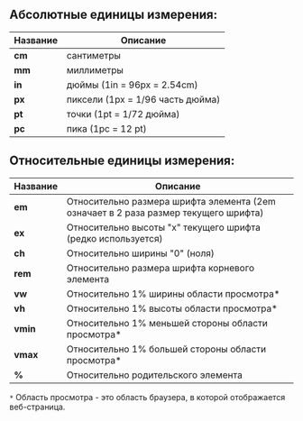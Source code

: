 ## Абсолютные единицы измерения:

| Название | Описание                         |
| -------- | -------------------------------- |
| **cm**   | сантиметры                       |
| **mm**   | миллиметры                       |
| **in**   | дюймы (1in = 96px = 2.54cm)      |
| **px**   | пиксели (1px = 1/96 часть дюйма) |
| **pt**   | точки (1pt = 1/72 дюйма)         |
| **pc**   | пика (1pc = 12 pt)               |

## Относительные единицы измерения:

| Название | Описание                                                                            |
| -------- | ----------------------------------------------------------------------------------- |
| **em**   | Относительно размера шрифта элемента (2em означает в 2 раза размер текущего шрифта) |
| **ex**   | Относительно высоты "x" текущего шрифта (редко используется)                        |
| **ch**   | Относительно ширины "0" (ноля)                                                      |
| **rem**  | Относительно размера шрифта корневого элемента                                      |
| **vw**   | Относительно 1% ширины области просмотра*                                           |
| **vh**   | Относительно 1% высоты области просмотра*                                           |
| **vmin** | Относительно 1% меньшей стороны области просмотра*                                  |
| **vmax** | Относительно 1% большей стороны области просмотра*                                  |
| **%**    | Относительно родительского элемента                                                 |
`*` Область просмотра - это область браузера, в которой отображается веб-страница.